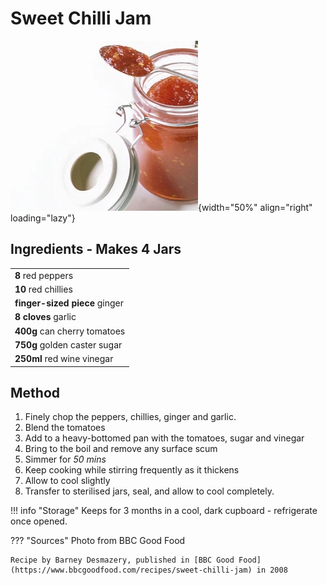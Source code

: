 # Sweet Chilli Jam

![Sweet Chilli Jam](./chilli-jam.webp){width="50%" align="right" loading="lazy"}

## Ingredients - Makes 4 Jars

|                               |
| ----------------------------- |
| **8** red peppers             |
| **10** red chillies           |
| **finger-sized piece** ginger |
| **8 cloves** garlic           |
| **400g** can cherry tomatoes  |
| **750g** golden caster sugar  |
| **250ml** red wine vinegar    |

## Method

1. Finely chop the peppers, chillies, ginger and garlic.
2. Blend the tomatoes
3. Add to a heavy-bottomed pan with the tomatoes, sugar and vinegar
4. Bring to the boil and remove any surface scum
5. Simmer for _50 mins_
6. Keep cooking while stirring frequently as it thickens
7. Allow to cool slightly
8. Transfer to sterilised jars, seal, and allow to cool completely.

!!! info "Storage" 
    Keeps for 3 months in a cool, dark cupboard - refrigerate once opened.

??? "Sources"
    Photo from BBC Good Food
    
    Recipe by Barney Desmazery, published in [BBC Good Food](https://www.bbcgoodfood.com/recipes/sweet-chilli-jam) in 2008
  